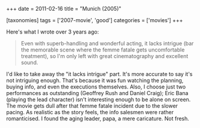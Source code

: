 +++
date = 2011-02-16
title = "Munich (2005)"

[taxonomies]
tags = ['2007-movie', 'good']
categories = ['movies']
+++

Here's what I wrote over 3 years ago:

> Even with superb-handling and wonderful acting, it lacks intrigue (bar
> the memorable scene where the femme fatale gets uncomfortable
> treatment), so I'm only left with great cinematography and excellent
> sound.

I'd like to take away the "it lacks intrigue" part. It's more
accurate to say it's not intriguing enough. That's because it was fun
watching the planning, buying info, and even the executions themselves.
Also, I choose just two performances as outstanding (Geoffrey Rush and
Daniel Craig); Eric Bana (playing the lead character) isn't interesting
enough to be alone on screen. The movie gets dull after that femme
fatale incident due to the slower pacing. As realistic as the story
feels, the info salesmen were rather romanticised. I found the aging
leader, papa, a mere caricature. Not fresh.
